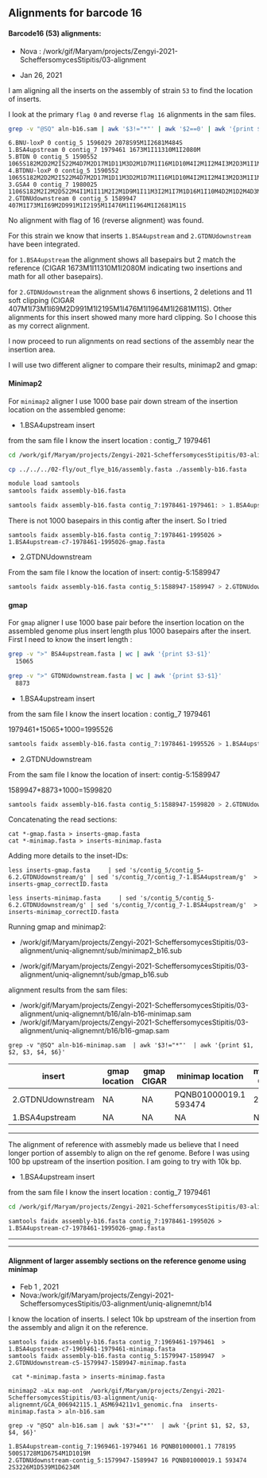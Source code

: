 ## Alignments for barcode 16

####  Barcode16 (53) alignments:

* Nova : /work/gif/Maryam/projects/Zengyi-2021-ScheffersomycesStipitis/03-alignment

* Jan 26, 2021

I am aligning all the inserts on the assembly of strain `53` to find the location of inserts.

I look at the primary `flag 0` and reverse `flag 16` alignments in the sam files.


```bash
grep -v "@SQ" aln-b16.sam | awk '$3!="*"' | awk '$2==0' | awk '{print $1, $2, $3, $4, $6}'
```
```grep -v "@SQ" aln-b16.sam | awk '$3!="*"' | awk '$2==0' | awk '{print $1, $2, $3, $4, $6}'
6.BNU-loxP 0 contig_5 1596029 2078S95M1I2681M484S
1.BSA4upstream 0 contig_7 1979461 1673M1I11310M1I2080M
5.BTDN 0 contig_5 1590552 1065S182M2D2M2I522M4D7M2D17M1D11M3D2M1D7M1I16M1D10M4I2M1I2M4I3M2D3M1I1M1I4M1I7M7I3M1D12M2D7M1D5M1D16M2I7M1D5M2D4M1I1M3D4M1D4M1D7M4D11M2D2M1D6M3I9M4D2M5D3M1I8M1D6M1D10M2I1M3I8M4I4M5I18M4I2124M1I476M1I1964M1I1165M477S
4.BTDNU-loxP 0 contig_5 1590552 1065S182M2D2M2I522M4D7M2D17M1D11M3D2M1D7M1I16M1D10M4I2M1I2M4I3M2D3M1I1M1I4M1I7M7I3M1D12M2D7M1D5M1D16M2I7M1D5M2D4M1I1M3D4M1D4M1D7M4D11M2D2M1D6M3I9M4D2M5D3M1I8M1D6M1D10M2I1M3I8M4I4M5I18M4I2124M1I476M1I1964M1I2681M484S
3.GSA4 0 contig_7 1980025 1106S182M2I2M2D522M4I1M1I11M2I2M1D9M1I11M3I2M1I7M1D16M1I10M4D2M1D2M4D3M2I3M1D1M1D4M1D8M4D3M2D12M2I7M1I5M1I16M2D7M1I5M2I4M1D1M3I4M1I4M1I7M4I11M2I11M3I11M5I3M1D8M1I6M1I10M2D1M3D8M4D4M5D18M4D101M1I11310M1I2559M
2.GTDNUdownstream 0 contig_5 1589947 407M1I73M1I69M2D991M1I2195M1I476M1I1964M1I2681M11S
```

No alignment with flag of 16 (reverse alignment) was found.

For this strain we know that inserts `1.BSA4upstream` and `2.GTDNUdownstream` have been integrated.

for `1.BSA4upstream` the alignment shows all basepairs but 2 match the reference (CIGAR 1673M1I11310M1I2080M indicating two insertions and math for all other basepairs).

for `2.GTDNUdownstream` the alignment shows 6 insertions, 2 deletions and 11 soft clipping (CIGAR 407M1I73M1I69M2D991M1I2195M1I476M1I1964M1I2681M11S). Other alignments for this insert showed many more hard clipping. So I choose this as my correct alignment.

I now proceed to run alignments on read sections of the assembly near the insertion area.

I will use two different aligner to compare their results, minimap2 and gmap:

#### Minimap2

For `minimap2` aligner I use 1000 base pair down stream of the insertion location on the assembled genome:

* 1.BSA4upstream insert

from the sam file I know the insert location : contig_7 1979461

```bash
cd /work/gif/Maryam/projects/Zengyi-2021-ScheffersomycesStipitis/03-alignment/uniq-alignemnt/b16

cp ../../../02-fly/out_flye_b16/assembly.fasta ./assembly-b16.fasta

module load samtools
samtools faidx assembly-b16.fasta

samtools faidx assembly-b16.fasta contig_7:1978461-1979461: > 1.BSA4upstream-c7-1978461-1979461-minimap.fasta
```

There is not 1000 basepairs in this contig after the insert. So I tried
```
samtools faidx assembly-b16.fasta contig_7:1978461-1995026 > 1.BSA4upstream-c7-1978461-1995026-gmap.fasta
```
* 2.GTDNUdownstream

From the sam file I know the location of insert: contig-5:1589947

```bash
samtools faidx assembly-b16.fasta contig_5:1588947-1589947 > 2.GTDNUdownstream-c5-1588947-1589947-minimap.fasta
```

#### gmap

For `gmap` aligner I use 1000 base pair before the insertion location on the assembled genome plus insert length plus 1000 basepairs after the insert. First I need to know the insert length :

```bash
grep -v ">" BSA4upstream.fasta | wc | awk '{print $3-$1}'
  15065

grep -v ">" GTDNUdownstream.fasta | wc | awk '{print $3-$1}'
  8873
```
* 1.BSA4upstream insert

from the sam file I know the insert location : contig_7 1979461

1979461+15065+1000=1995526

```bash
samtools faidx assembly-b16.fasta contig_7:1978461-1995526 > 1.BSA4upstream-c7-1978461-1995526-gmap.fasta
```

* 2.GTDNUdownstream

From the sam file I know the location of insert: contig-5:1589947

1589947+8873+1000=1599820

```bash
samtools faidx assembly-b16.fasta contig_5:1588947-1599820 > 2.GTDNUdownstream-c5-1588947-1599820-gmap.fasta
```

Concatenating the read sections:

```
cat *-gmap.fasta > inserts-gmap.fasta
cat *-minimap.fasta > inserts-minimap.fasta
```

Adding more details to the inset-IDs:

```
less inserts-gmap.fasta     | sed 's/contig_5/contig_5-6.2.GTDNUdownstream/g' | sed 's/contig_7/contig_7-1.BSA4upstream/g'  > inserts-gmap_correctID.fasta

less inserts-minimap.fasta     | sed 's/contig_5/contig_5-6.2.GTDNUdownstream/g' | sed 's/contig_7/contig_7-1.BSA4upstream/g'  > inserts-minimap_correctID.fasta
```

Running gmap and minimap2:


*  /work/gif/Maryam/projects/Zengyi-2021-ScheffersomycesStipitis/03-alignment/uniq-alignemnt/sub/minimap2_b16.sub

* /work/gif/Maryam/projects/Zengyi-2021-ScheffersomycesStipitis/03-alignment/uniq-alignemnt/sub/gmap_b16.sub

alignment results from the sam files:

* /work/gif/Maryam/projects/Zengyi-2021-ScheffersomycesStipitis/03-alignment/uniq-alignemnt/b16/aln-b16-minimap.sam
* /work/gif/Maryam/projects/Zengyi-2021-ScheffersomycesStipitis/03-alignment/uniq-alignemnt/b16/b16-gmap.sam

```
grep -v "@SQ" aln-b16-minimap.sam  | awk '$3!="*"'  | awk '{print $1, $2, $3, $4, $6}'

```

| insert | gmap location | gmap CIGAR|  minimap location | minimap CIGAR|
| --- | --- | --- | ---| ---|
| 2.GTDNUdownstream| NA |NA|PQNB01000019.1 593474 | 2S999M |
| 1.BSA4upstream|NA| NA |NA|NA|


----------
The alignment of reference with assmebly made us believe that I need longer portion of assembly to align on the ref genome. Before I was using 100 bp upstream of the insertion position. I am going to try with 10k bp.

* 1.BSA4upstream insert

from the sam file I know the insert location : contig_7 1979461

```bash
cd /work/gif/Maryam/projects/Zengyi-2021-ScheffersomycesStipitis/03-alignment/uniq-alignemnt/b16
```

```
samtools faidx assembly-b16.fasta contig_7:1978461-1995026 > 1.BSA4upstream-c7-1978461-1995026-gmap.fasta
```

--------
--------
#### Alignment of larger assembly sections on the reference genome using minimap

* Feb 1 , 2021
* Nova:/work/gif/Maryam/projects/Zengyi-2021-ScheffersomycesStipitis/03-alignment/uniq-alignemnt/b14

I know the location of inserts. I select 10k bp upstream of the insertion from the assembly and align it on the reference.

```
samtools faidx assembly-b16.fasta contig_7:1969461-1979461  > 1.BSA4upstream-c7-1969461-1979461-minimap.fasta
samtools faidx assembly-b16.fasta contig_5:1579947-1589947  > 2.GTDNUdownstream-c5-1579947-1589947-minimap.fasta

 cat *-minimap.fasta > inserts-minimap.fasta

minimap2 -aLx map-ont  /work/gif/Maryam/projects/Zengyi-2021-ScheffersomycesStipitis/03-alignment/uniq-alignemnt/GCA_006942115.1_ASM694211v1_genomic.fna  inserts-minimap.fasta > aln-b16.sam

grep -v "@SQ" aln-b16.sam | awk '$3!="*"'  | awk '{print $1, $2, $3, $4, $6}'

```
```
1.BSA4upstream-contig_7:1969461-1979461 16 PQNB01000001.1 778195 500S1728M1D6754M1D1019M
2.GTDNUdownstream-contig_5:1579947-1589947 16 PQNB01000019.1 593474 2S3226M1D539M1D6234M
```
